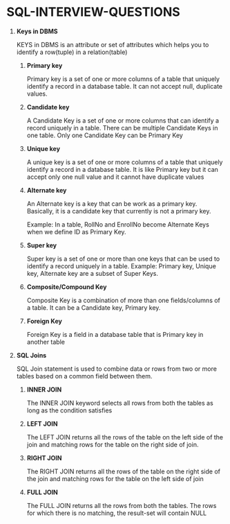# SQL-INTERVIEW-QUESTIONS

<ol>
  
<li>
  
**Keys in DBMS**
  
KEYS in DBMS is an attribute or set of attributes which helps you to identify a row(tuple) in a relation(table)
  
</li> 
  
<ol>  

<li>
  
**Primary key**
  
 Primary key is a set of one or more columns of a table that uniquely identify a record in a database table. It can not accept null, duplicate values.
  
</li> 

<li>
  
**Candidate key**
  
A Candidate Key is a set of one or more columns that can identify a record uniquely in a table. There can be multiple Candidate Keys in one table. Only one Candidate Key can be Primary Key
  
</li> 

<li>
  
**Unique key**
  
A unique key is a set of one or more columns of a table that uniquely identify a record in a database table. It is like Primary key but it can accept only one null value and it cannot have duplicate values
  
</li> 
  
  <li>
  
**Alternate key**
  
An Alternate key is a key that can be work as a primary key. Basically, it is a candidate key that currently is not a primary key.

Example: In a table, RollNo and EnrollNo become Alternate Keys when we define ID as Primary Key.
  
</li> 
  
 <li>
  
**Super key**
  
Super key is a set of one or more than one keys that can be used to identify a record uniquely in a table. Example: Primary key, Unique key, Alternate key are a subset of Super Keys.
  
</li>
  
<li>
  
**Composite/Compound Key**
  
Composite Key is a combination of more than one fields/columns of a table. It can be a Candidate key, Primary key.
  
</li>
  
 <li>
  
**Foreign Key**
  
Foreign Key is a field in a database table that is Primary key in another table
  
</li>
    
 </ol>
 
<li>
  
**SQL Joins**
  
 SQL Join statement is used to combine data or rows from two or more tables based on a common field between them.
  
<ol>
  <li>
    
**INNER JOIN**
  
The INNER JOIN keyword selects all rows from both the tables as long as the condition satisfies
    
  </li> 
  
<li>
    
**LEFT JOIN**
  
The LEFT JOIN returns all the rows of the table on the left side of the join and matching rows for the table on the right side of join.
    
</li>
  
 <li>
    
**RIGHT JOIN**
  
The RIGHT JOIN returns all the rows of the table on the right side of the join and matching rows for the table on the left side of join
    
</li> 
  
  <li>
    
**FULL JOIN**
  
The FULL JOIN returns all the rows from both the tables. The rows for which there is no matching, the result-set will contain NULL
    
</li>  
  
</ol> 
  
</li> 
 </ol> 
